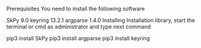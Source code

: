 Prerequisites
You need to install the following software

SkPy 9.0
keyring 13.2.1 
argparse 1.4.0
Installing
Installation library, start the terminal or cmd as administrator and type next command

pip3 install SkPy
pip3 install argparse
pip3 install keyring
